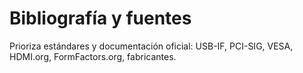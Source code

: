 
# Bibliografía y fuentes

Prioriza estándares y documentación oficial: USB-IF, PCI-SIG, VESA, HDMI.org, FormFactors.org, fabricantes.
